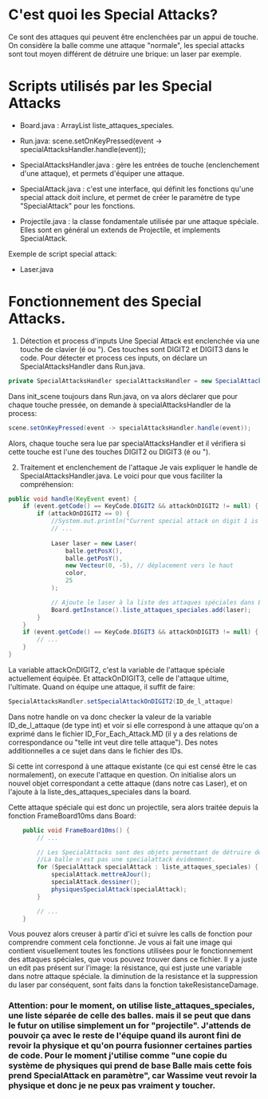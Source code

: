 # C'est quoi les Special Attacks?
Ce sont des attaques qui peuvent être enclenchées par un appui de touche. 
On considère la balle comme une attaque "normale", les special attacks sont tout moyen différent de détruire une brique: un laser par exemple.

# Scripts utilisés par les Special Attacks
- Board.java : ArrayList<SpecialAttack> liste_attaques_speciales.
- Run.java: scene.setOnKeyPressed(event -> specialAttacksHandler.handle(event));

- SpecialAttacksHandler.java : gère les entrées de touche (enclenchement d'une attaque), et permets d'équiper une attaque.
- SpecialAttack.java : c'est une interface, qui définit les fonctions qu'une special attack doit inclure, et permet de créer le paramètre de type "SpecialAttack" pour les fonctions.
- Projectile.java : la classe fondamentale utilisée par une attaque spéciale. Elles sont en général un extends de Projectile, et implements SpecialAttack.

Exemple de script special attack:
- Laser.java

# Fonctionnement des Special Attacks.
1. Détection et process d'inputs
Une Special Attack est enclenchée via une touche de clavier (é ou "). Ces touches sont DIGIT2 et DIGIT3 dans le code.
Pour détecter et process ces inputs, on déclare un SpecialAttacksHandler dans Run.java. 
```java
private SpecialAttacksHandler specialAttacksHandler = new SpecialAttacksHandler();
```
Dans init_scene toujours dans Run.java, on va alors déclarer que pour chaque touche pressée, on demande à specialAttacksHandler de la process:
```java
scene.setOnKeyPressed(event -> specialAttacksHandler.handle(event));
```
Alors, chaque touche sera lue par specialAttacksHandler et il vérifiera si cette touche est l'une des touches DIGIT2 ou DIGIT3 (é ou ").


2. Traitement et enclenchement de l'attaque
Je vais expliquer le handle de SpecialAttacksHandler.java. Le voici pour que vous faciliter la compréhension:
```java
public void handle(KeyEvent event) {
    if (event.getCode() == KeyCode.DIGIT2 && attackOnDIGIT2 != null) {
        if (attackOnDIGIT2 == 0) {
            //System.out.println("Current special attack on digit 1 is a laser");
            // ...
            
            Laser laser = new Laser(
                balle.getPosX(),
                balle.getPosY(),
                new Vecteur(0, -5), // déplacement vers le haut
                color,
                25
            );

            // Ajoute le laser à la liste des attaques spéciales dans Board
            Board.getInstance().liste_attaques_speciales.add(laser);
        }
    }
    if (event.getCode() == KeyCode.DIGIT3 && attackOnDIGIT3 != null) {
        // ...
    }
}
```
La variable attackOnDIGIT2, c'est la variable de l'attaque spéciale actuellement équipée. Et attackOnDIGIT3, celle de l'attaque ultime, l'ultimate.
Quand on équipe une attaque, il suffit de faire:
```java
SpecialAttacksHandler.setSpecialAttackOnDIGIT2(ID_de_l_attaque)
```
Dans notre handle on va donc checker la valeur de la variable ID_de_l_attaque (de type int) et voir si elle correspond à une attaque qu'on a exprimé dans le fichier ID_For_Each_Attack.MD 
(il y a des relations de correspondance ou "telle int veut dire telle attaque"). Des notes additionnelles a ce sujet dans dans le fichier des IDs.

Si cette int correspond à une attaque existante (ce qui est censé être le cas normalement), on execute l'attaque en question.
On initialise alors un nouvel objet correspondant a cette attaque (dans notre cas Laser), et on l'ajoute à la liste_des_attaques_speciales dans la board.

Cette attaque spéciale qui est donc un projectile, sera alors traitée depuis la fonction FrameBoard10ms dans Board:
```java
    public void FrameBoard10ms() {
        // ...

        // Les SpecialAttacks sont des objets permettant de détruire des briques comme la balle: par exemple, on a le Laser. 
        //La balle n'est pas une specialattack évidemment.
        for (SpecialAttack specialAttack : liste_attaques_speciales) {
            specialAttack.mettreAJour();
            specialAttack.dessiner();
            physiquesSpecialAttack(specialAttack);
        }

        // ...
    }
```
Vous pouvez alors creuser à partir d'ici et suivre les calls de fonction pour comprendre comment cela fonctionne. Je vous ai fait une image qui contient visuellement toutes les fonctions utilisées pour le 
fonctionnement des attaques spéciales, que vous pouvez trouver dans ce fichier.
Il y a juste un edit pas présent sur l'image: la résistance, qui est juste une variable dans notre attaque spéciale. la diminution de la resistance et la suppression du laser par conséquent, sont faits dans la fonction takeResistanceDamage.

### Attention: pour le moment, on utilise liste_attaques_speciales, une liste séparée de celle des balles. mais il se peut que dans le futur on utilise simplement un for "projectile". J'attends de pouvoir ça avec le reste de l'équipe quand ils auront fini de revoir la physique et qu'on pourra fusionner certaines parties de code. Pour le moment j'utilise comme "une copie du système de physiques qui prend de base Balle mais cette fois prend SpecialAttack en paramètre", car Wassime veut revoir la physique et donc je ne peux pas vraiment y toucher.
